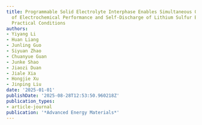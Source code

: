 ```yaml
---
title: Programmable Solid Electrolyte Interphase Enables Simultaneous Optimization
  of Electrochemical Performance and Self-Discharge of Lithium Sulfur Batteries under
  Practical Conditions
authors:
- Yiyang Li
- Huan Liang
- Junling Guo
- Siyuan Zhao
- Chuanyue Guan
- Junke Shao
- Jiaozi Duan
- Jiale Xia
- Hongjie Xu
- Jinping Liu
date: '2025-01-01'
publishDate: '2025-08-28T12:53:50.960218Z'
publication_types:
- article-journal
publication: '*Advanced Energy Materials*'
---
```

